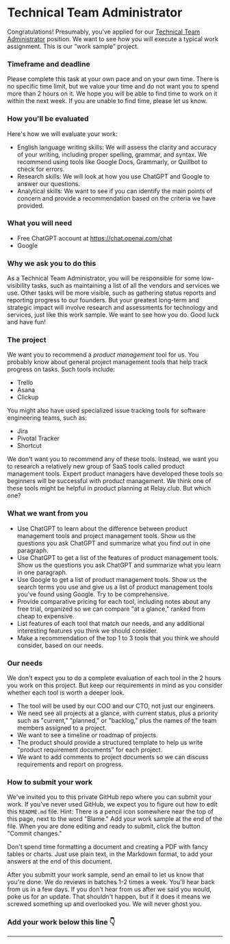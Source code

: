 # Technical Team Administrator

Congratulations! Presumably, you've applied for our [Technical Team Administrator](https://hiring-relay-club.pages.dev/jobs/tech-administrator) position. We want to see how you will execute a typical work assignment. This is our “work sample” project.

### Timeframe and deadline
Please complete this task at your own pace and on your own time. There is no specific time limit, but we value your time and do not want you to spend more than 2 hours on it. We hope you will be able to find time to work on it within the next week. If you are unable to find time, please let us know.

### How you'll be evaluated
Here's how we will evaluate your work:
- English language writing skills: We will assess the clarity and accuracy of your writing, including proper spelling, grammar, and syntax. We recommend using tools like Google Docs, Grammarly, or Quillbot to check for errors.
- Research skills: We will look at how you use ChatGPT and Google to answer our questions.
- Analytical skills: We want to see if you can identify the main points of concern and provide a recommendation based on the criteria we have provided.

### What you will need
- Free ChatGPT account at https://chat.openai.com/chat
- Google

### Why we ask you to do this
As a Technical Team Administrator, you will be responsible for some low-visibility tasks, such as maintaining a list of all the vendors and services we use. Other tasks will be more visible, such as gathering status reports and reporting progress to our founders. But your greatest long-term and strategic impact will involve research and assessments for technology and services, just like this work sample. We want to see how you do. Good luck and have fun!

### The project
We want you to recommend a *product management* tool for us. You probably know about general project management tools that help track progress on tasks. Such tools include:
- Trello
- Asana
- Clickup

You might also have used specialized issue tracking tools for software engineering teams, such as:
- Jira
- Pivotal Tracker
- Shortcut

We don't want you to recommend any of these tools. Instead, we want you to research a relatively new group of SaaS tools called product management tools. Expert product managers have developed these tools so beginners will be successful with product management. We think one of these tools might be helpful in product planning at Relay.club. But which one?

### What we want from you
- Use ChatGPT to learn about the difference between product management tools and project management tools. Show us the questions you ask ChatGPT and summarize what you find out in one paragraph.
- Use ChatGPT to get a list of the features of product management tools. Show us the questions you ask ChatGPT and summarize what you learn in one paragraph.
- Use Google to get a list of product management tools. Show us the search terms you use and give us a list of product management tools you've found using Google. Try to be comprehensive.
- Provide comparative pricing for each tool, including notes about any free trial, organized so we can compare "at a glance," ranked from cheap to expensive.
- List features of each tool that match our needs, and any additional interesting features you think we should consider.
- Make a recommendation of the top 1 to 3 tools that you think we should consider, based on our needs.

### Our needs
We don't expect you to do a complete evaluation of each tool in the 2 hours you work on this project. But keep our requirements in mind as you consider whether each tool is worth a deeper look.
- The tool will be used by our COO and our CTO, not just our engineers.
- We need see all projects at a glance, with current status, plus a priority such as "current," "planned," or "backlog," plus the names of the team members assigned to a project.
- We want to see a timeline or roadmap of projects.
- The product should provide a structured template to help us write "product requirement documents" for each project.
- We want to add comments to project documents so we can discuss requirements and report on progress.

### How to submit your work
We've invited you to this private GitHub repo where you can submit your work. If you've never used GitHub, we expect you to figure out how to edit this `README.md` file. Hint: There is a pencil icon somewhere near the top of this page, next to the word "Blame." Add your work sample at the end of the file. When you are done editing and ready to submit, click the button "Commit changes."

Don't spend time formatting a document and creating a PDF with fancy tables or charts. Just use plain text, in the Markdown format, to add your answers at the end of this document. 

After you submitt your work sample, send an email to let us know that you're done. We do reviews in batches 1-2 times a week. You'll hear back from us in a few days. If you don't hear from us after we said you would, poke us for an update. That shouldn't happen, but if it does it means we screwed something up and overlooked you. We will never ghost you.

### Add your work below this line 👇
---

